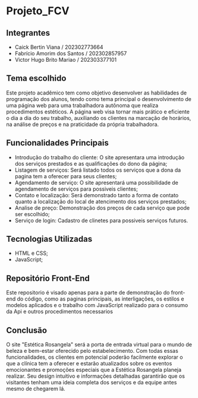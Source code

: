 # Projeto_FCV
## Integrantes
- Caick Bertin Viana / 202302773664
- Fabrício Amorim dos Santos / 202302857957
- Victor Hugo Brito Mariao / 202303377101
## Tema escolhido 
Este projeto acadêmico tem como objetivo desenvolver as habilidades de programação dos alunos, tendo como tema principal o desenvolvimento de uma página web para uma trabalhadora autônoma que realiza procedimentos estéticos. A página web visa tornar mais prático e eficiente o dia a dia do seu trabalho, auxiliando os clientes na marcação de horários, na análise de preços e na praticidade da própria trabalhadora.
## Funcionalidades Principais 
- Introdução do trabalho do cliente: O site apresentara uma introdução dos serviços prestados e as qualificações do dono da página;
- Listagem de serviços: Será listado todos os serviços que a dona da pagina tem a oferecer para seus clientes; 
- Agendamento de serviço: O site apresentará uma possibilidade de agendamento de serviços para possiveis clientes;
- Contato e localização: Será demonstrado tanto a forma de contato quanto a localização do local de atencimento dos serviços prestados;
- Analise de preço: Demonstração dos preços de cada serviço que pode ser escolhido;
- Serviço de login: Cadastro de clinetes para possiveis serviços futuros.
## Tecnologias Utilizadas 
- HTML e CSS;
- JavaScript;
## Repositório Front-End
Este repositorio é visado apenas para a parte de demonstração do front-end do código, como as paginas principais, as interligações, os estilos e modelos aplicados e o trabalho com JavaScript realizado para o consumo da Api e outros procedimentos necessarios
## Conclusão
O site "Estética Rosangela" será a porta de entrada virtual para o mundo de beleza e bem-estar oferecido pelo estabelecimento. Com todas essas funcionalidades, os clientes em potencial poderão facilmente explorar o que a clínica tem a oferecer e estarão atualizados sobre os eventos emocionantes e promoções especiais que a Estética Rosangela planeja realizar. Seu design intuitivo e informações detalhadas garantirão que os visitantes tenham uma ideia completa dos serviços e da equipe antes mesmo de chegarem lá.
